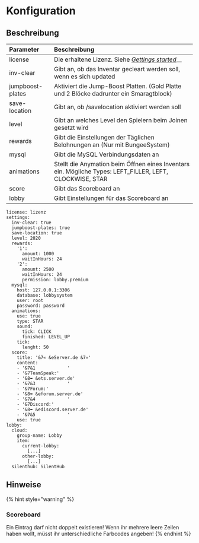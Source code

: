 # Konfiguration

## Beschreibung

| Parameter | Beschreibung |
| :--- | :--- |
| license | Die erhaltene Lizenz. Siehe [_Gettings started_](getting-started.md)\_\_ |
| inv-clear | Gibt an, ob das Inventar gecleart werden soll, wenn es sich updated |
| jumpboost-plates | Aktiviert die Jump-Boost Platten. \(Gold Platte und 2 Blöcke dadrunter ein Smaragtblock\) |
| save-location | Gibt an, ob /savelocation aktiviert werden soll |
| level | Gibt an welches Level den Spielern beim Joinen gesetzt wird |
| rewards | Gibt die Einstellungen der Täglichen Belohnungen an \(Nur mit BungeeSystem\) |
| mysql | Gibt die MySQL Verbindungsdaten an |
| animations | Stellt die Anymation beim Öffnen eines Inventars ein. Mögliche Types: LEFT\_FILLER, LEFT, CLOCKWISE, STAR |
| score | Gibt das Scoreboard an |
| lobby | Gibt Einstellungen für das Scoreboard an |



```text
license: lizenz
settings:
  inv-clear: true
  jumpboost-plates: true
  save-location: true
  level: 2020
  rewards:
    '1':
      amount: 1000
      waitInHours: 24
    '2':
      amount: 2500
      waitInHours: 24
      permission: lobby.premium
  mysql:
    host: 127.0.0.1:3306
    database: lobbysystem
    user: root
    password: password
  animations:
    use: true
    type: STAR
    sound:
      tick: CLICK
      finished: LEVEL_UP
    tick:
      lenght: 50
  score:
    title: '&7« &eServer.de &7»'
    content:
    - '&7&1            '
    - '&7TeamSpeak:'
    - '&8➥ &ets.server.de'
    - '&7&3            '
    - '&7Forum:'
    - '&8➥ &eforum.server.de'
    - '&7&4            '
    - '&7Discord:'
    - '&8➥ &ediscord.server.de'
    - '&7&5            '
    use: true
lobby:
  cloud:
    group-name: Lobby
    item:
      current-lobby:
        [...]
      other-lobby:
        [...]
  silenthub: SilentHub
```

## Hinweise

{% hint style="warning" %}
### Scoreboard

Ein Eintrag darf nicht doppelt existieren! Wenn ihr mehrere leere Zeilen haben wollt, müsst ihr unterschiedliche Farbcodes angeben!
{% endhint %}



